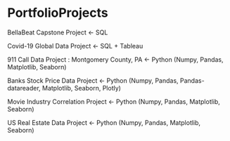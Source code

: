 # PortfolioProjects

BellaBeat Capstone Project <- SQL

Covid-19 Global Data Project <- SQL + Tableau

911 Call Data Project : Montgomery County, PA <- Python (Numpy, Pandas, Matplotlib, Seaborn)

Banks Stock Price Data Project <- Python (Numpy, Pandas, Pandas-datareader, Matplotlib, Seaborn, Plotly)

Movie Industry Correlation Project <- Python (Numpy, Pandas, Matplotlib, Seaborn)

US Real Estate Data Project <- Python (Numpy, Pandas, Matplotlib, Seaborn)
